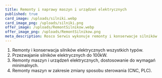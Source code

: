 ```yaml
---
title: Remonty i naprawy maszyn i urządzeń elektrycznych
published: true
card_image: /uploads/silniki.webp
card_image_png: /uploads/silniki.png
offer_image: /uploads/RemontSilnikow.webp
offer_image_png: /uploads/RemontSilnikow.png
meta_description: Rosco Serwis wykonuje remonty i konserwacje silników elektrycznych. Nasi specjaliści szybko i sprawnie przewijają silniki. 
---
```

1. Remonty i konserwacja silników elektrycznych wszystkich typów.
2. Przezwajanie silników elektrycznych do 100kW.
3. Remonty maszyn i urządzeń elektrycznych, dostosowanie do wymagań minimalnych.
4. Remonty maszyn w zakresie zmiany sposobu sterowania (CNC, PLC).